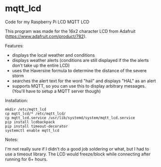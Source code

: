 # mqtt_lcd
Code for my Raspberry Pi LCD MQTT LCD  

This program was made for the 16x2 character LCD from Adafruit (https://www.adafruit.com/product/782).

Features:
- displays the local weather and conditions
- displays weather alerts (conditions are still displayed if the the alerts don't take up the entire LCD)
- uses the Haversine formula to determine the distance of the severe storm
- searches the alert text for the word "hail" and displays "HAL" as an alert
- supports MQTT, so you can use this to display arbitrary messages. (You'll have to setup a MQTT server though)




Installation:
```git clone https://github.com/Cightline/mqtt_lcd.git
mkdir /etc/mqtt_lcd
cp mqtt_lcd/* /etc/mqtt_lcd/
cp mqtt_lcd.service /usr/lib/systemd/system/mqtt_lcd.service
pip install lcdbackpack
pip install timeout-decorator
systemctl enable mqtt_lcd
```



Notes:

I'm not really sure if I didn't do a good job soldering or what, but I had to use a timeout library. The LCD would freeze/block while connecting after running for 6+ hours. 
